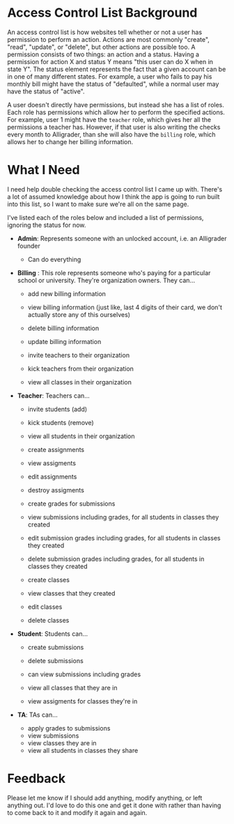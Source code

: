 # Access Control List Background

An access control list is how websites tell whether or not a user has permission to perform an action. Actions are most commonly "create", "read", "update", or "delete", but other actions are possible too. A permission consists of two things: an action and a status. Having a permission for action X and status Y means "this user can do X when in state Y". The status element represents the fact that a given account can be in one of many different states. For example, a user who fails to pay his monthly bill might have the status of "defaulted", while a normal user may have the status of "active".

A user doesn't directly have permissions, but instead she has a list of roles. Each role has permissions which allow her to perform the specified actions. For example, user 1 might have the `teacher` role, which gives her all the permissions a teacher has. However, if that user is also writing the checks every month to Alligrader, than she will also have the `billing` role, which allows her to change her billing information.

# What I Need

I need help double checking the access control list I came up with. There's a lot of assumed knowledge about how I think the app is going to run built into this list, so I want to make sure we're all on the same page.

I've listed each of the roles below and included a list of permissions, ignoring the status for now.

- **Admin**: Represents someone with an unlocked account, i.e. an Alligrader founder    
    - Can do everything
   
- **Billing** : This role represents someone who's paying for a particular school or university. They're organization owners. They can...
    - add new billing information
    - view billing information (just like, last 4 digits of their card, we don't actually store any of this ourselves)
	- delete billing information
	- update billing information

	- invite teachers to their organization
	- kick teachers from their organization
	- view all classes in their organization

- **Teacher**: Teachers can...
	- invite students (add)
	- kick students   (remove)
	- view all students in their organization

	- create assignments
	- view assigments
	- edit assignments
    - destroy assigments

	- create grades for submissions
	- view submissions including grades, for all students in classes they created
	- edit submission grades including grades, for all students in classes they created
	- delete submission grades including grades, for all students in classes they created

	- create classes
	- view classes that they created
	- edit classes
	- delete classes
	
- **Student**: Students can...
	
	- create submissions
	- delete submissions
	- can view submissions including grades

	- view all classes that they are in
	- view assigments for classes they're in

- **TA**: TAs can...

	- apply grades to submissions
	- view submissions
	- view classes they are in
	- view all students in classes they share
	
# Feedback

Please let me know if I should add anything, modify anything, or left anything out. I'd love to do this one and get it done with rather than having to come back to it and modify it again and again.
	
